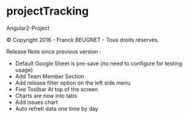 # projectTracking
Angular2-Project

© Copyright 2016 - Franck BEUGNET - Tous droits réservés.

Release Note since previous version :
- Default Google Sheet is pre-save (no need to configure for testing usage)
- Add Team Member Section
- Add release filter option on the left side menu
- Fixe Toolbar At top of the screen
- Charts are now into tabs
- Add issues chart
- Auto refreh data one time by day
